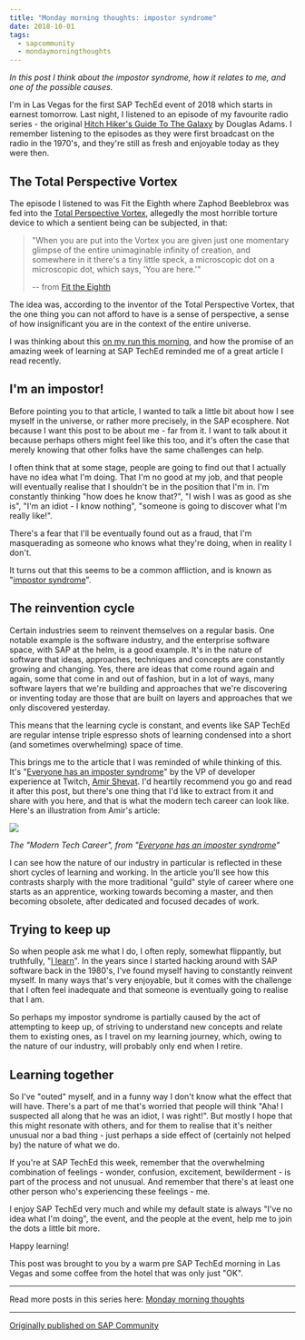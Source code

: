 ```yaml
---
title: "Monday morning thoughts: impostor syndrome"
date: 2018-10-01
tags:
  - sapcommunity
  - mondaymorningthoughts
---
```


*In this post I think about the impostor syndrome, how it relates to me,
and one of the possible causes.*

I'm in Las Vegas for the first SAP TechEd event of 2018 which starts in
earnest tomorrow. Last night, I listened to an episode of my favourite
radio series - the original [Hitch Hiker's Guide To The Galaxy](https://en.wikipedia.org/wiki/The_Hitchhiker%27s_Guide_to_the_Galaxy_(radio_series))
by Douglas Adams. I remember listening to the episodes as they were
first broadcast on the radio in the 1970's, and they're still as fresh
and enjoyable today as they were then.

## The Total Perspective Vortex

The episode I listened to was Fit the Eighth where Zaphod Beeblebrox was
fed into the [Total Perspective Vortex](https://hitchhikers.fandom.com/wiki/Total_Perspective_Vortex), allegedly
the most horrible torture device to which a sentient being can be
subjected, in that:

> "When you are put into the Vortex you are given just one momentary
> glimpse of the entire unimaginable infinity of creation, and somewhere
> in it there's a tiny little speck, a microscopic dot on a microscopic
> dot, which says, 'You are here.'"
> 
> \-- from [Fit the Eighth](https://www.clivebanks.co.uk/THHGTTG/THHGTTGradio8.htm)


The idea was, according to the inventor of the Total Perspective Vortex,
that the one thing you can not afford to have is a sense of perspective,
a sense of how insignificant you are in the context of the entire
universe.

I was thinking about this [on my run this morning](https://www.strava.com/activities/1877530878), and how
the promise of an amazing week of learning at SAP TechEd reminded me of
a great article I read recently.

## I'm an impostor!

Before pointing you to that article, I wanted to talk a little bit about
how I see myself in the universe, or rather more precisely, in the SAP
ecosphere. Not because I want this post to be about me - far from it. I
want to talk about it because perhaps others might feel like this too,
and it's often the case that merely knowing that other folks have the
same challenges can help.

I often think that at some stage, people are going to find out that I
actually have no idea what I'm doing. That I'm no good at my job, and
that people will eventually realise that I shouldn't be in the position
that I'm in. I'm constantly thinking "how does he know that?", "I
wish I was as good as she is", "I'm an idiot - I know nothing",
"someone is going to discover what I'm really like!".

There's a fear that I'll be eventually found out as a fraud, that I'm
masquerading as someone who knows what they're doing, when in reality I
don't.

It turns out that this seems to be a common affliction, and is known as
"[impostor syndrome](https://en.wikipedia.org/wiki/Impostor_syndrome)".

## The reinvention cycle

Certain industries seem to reinvent themselves on a regular basis. One
notable example is the software industry, and the enterprise software
space, with SAP at the helm, is a good example. It's in the nature of
software that ideas, approaches, techniques and concepts are constantly
growing and changing. Yes, there are ideas that come round again and
again, some that come in and out of fashion, but in a lot of ways, many
software layers that we're building and approaches that we're
discovering or inventing today are those that are built on layers and
approaches that we only discovered yesterday.

This means that the learning cycle is constant, and events like SAP
TechEd are regular intense triple espresso shots of learning condensed
into a short (and sometimes overwhelming) space of time.

This brings me to the article that I was reminded of while thinking of
this. It's "[Everyone has an imposter syndrome](https://medium.com/@ashevat/everyone-has-an-imposter-syndrome-7bef0698a212)"
by the VP of developer experience at Twitch, [Amir Shevat](https://twitter.com/ashevat). I'd heartily recommend you go and
read it after this post, but there's one thing that I'd like to
extract from it and share with you here, and that is what the modern
tech career can look like. Here's an illustration from Amir's
article:

![](https://cdn-images-1.medium.com/max/800/1*ZGk8F0UdoEJMXeVFsDTt5w.png)

*The "Modern Tech Career", from "[Everyone has an imposter syndrome](https://medium.com/@ashevat/everyone-has-an-imposter-syndrome-7bef0698a212)"*

I can see how the nature of our industry in particular is reflected in
these short cycles of learning and working. In the article you'll see
how this contrasts sharply with the more traditional "guild" style of
career where one starts as an apprentice, working towards becoming a
master, and then becoming obsolete, after dedicated and focused decades
of work.


## Trying to keep up

So when people ask me what I do, I often reply, somewhat flippantly, but
truthfully, "[I learn](https://community.sap.com/t5/career-corner-blog-posts/a-call-to-arms-for-abap-developers/bc-p/12986208/highlight/true#M1531)".
In the years since I started hacking around with SAP software back in
the 1980's, I've found myself having to constantly reinvent myself. In
many ways that's very enjoyable, but it comes with the challenge that I
often feel inadequate and that someone is eventually going to realise
that I am.

So perhaps my impostor syndrome is partially caused by the act of
attempting to keep up, of striving to understand new concepts and relate
them to existing ones, as I travel on my learning journey, which, owing
to the nature of our industry, will probably only end when I retire.

## Learning together

So I've "outed" myself, and in a funny way I don't know what the
effect that will have. There's a part of me that's worried that people
will think "Aha! I suspected all along that he was an idiot, I was
right!". But mostly I hope that this might resonate with others, and
for them to realise that it's neither unusual nor a bad thing - just
perhaps a side effect of (certainly not helped by) the nature of what we
do.

If you're at SAP TechEd this week, remember that the overwhelming
combination of feelings - wonder, confusion, excitement, bewilderment -
is part of the process and not unusual. And remember that there's at
least one other person who's experiencing these feelings - me.

I enjoy SAP TechEd very much and while my default state is always
"I've no idea what I'm doing", the event, and the people at the
event, help me to join the dots a little bit more.

Happy learning!

This post was brought to you by a warm pre SAP TechEd morning in Las
Vegas and some coffee from the hotel that was only just "OK".

---

Read more posts in this series here: [Monday morning thoughts](/tags/mondaymorningthoughts/)

---

[Originally published on SAP Community](https://community.sap.com/t5/sap-teched-blog-posts/monday-morning-thoughts-impostor-syndrome/ba-p/13357879)

